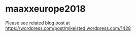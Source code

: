 # maaxxeurope2018

Please see related blog post at https://wordpress.com/post/mikeisted.wordpress.com/1428
